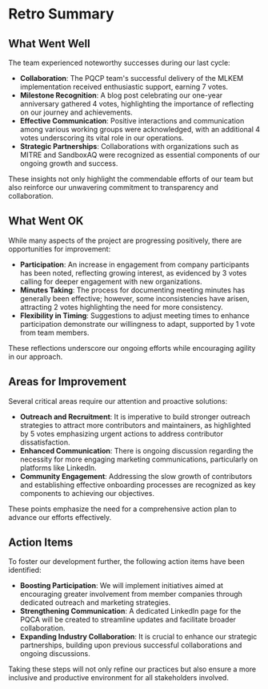 # Retro Summary

## What Went Well
The team experienced noteworthy successes during our last cycle:
- **Collaboration**: The PQCP team's successful delivery of the MLKEM implementation received enthusiastic support, earning 7 votes.
- **Milestone Recognition**: A blog post celebrating our one-year anniversary gathered 4 votes, highlighting the importance of reflecting on our journey and achievements.
- **Effective Communication**: Positive interactions and communication among various working groups were acknowledged, with an additional 4 votes underscoring its vital role in our operations.
- **Strategic Partnerships**: Collaborations with organizations such as MITRE and SandboxAQ were recognized as essential components of our ongoing growth and success.

These insights not only highlight the commendable efforts of our team but also reinforce our unwavering commitment to transparency and collaboration.

## What Went OK
While many aspects of the project are progressing positively, there are opportunities for improvement:
- **Participation**: An increase in engagement from company participants has been noted, reflecting growing interest, as evidenced by 3 votes calling for deeper engagement with new organizations.
- **Minutes Taking**: The process for documenting meeting minutes has generally been effective; however, some inconsistencies have arisen, attracting 2 votes highlighting the need for more consistency.
- **Flexibility in Timing**: Suggestions to adjust meeting times to enhance participation demonstrate our willingness to adapt, supported by 1 vote from team members.

These reflections underscore our ongoing efforts while encouraging agility in our approach.

## Areas for Improvement
Several critical areas require our attention and proactive solutions:
- **Outreach and Recruitment**: It is imperative to build stronger outreach strategies to attract more contributors and maintainers, as highlighted by 5 votes emphasizing urgent actions to address contributor dissatisfaction.
- **Enhanced Communication**: There is ongoing discussion regarding the necessity for more engaging marketing communications, particularly on platforms like LinkedIn.
- **Community Engagement**: Addressing the slow growth of contributors and establishing effective onboarding processes are recognized as key components to achieving our objectives.

These points emphasize the need for a comprehensive action plan to advance our efforts effectively.

## Action Items
To foster our development further, the following action items have been identified:
- **Boosting Participation**: We will implement initiatives aimed at encouraging greater involvement from member companies through dedicated outreach and marketing strategies.
- **Strengthening Communication**: A dedicated LinkedIn page for the PQCA will be created to streamline updates and facilitate broader collaboration.
- **Expanding Industry Collaboration**: It is crucial to enhance our strategic partnerships, building upon previous successful collaborations and ongoing discussions.

Taking these steps will not only refine our practices but also ensure a more inclusive and productive environment for all stakeholders involved.
